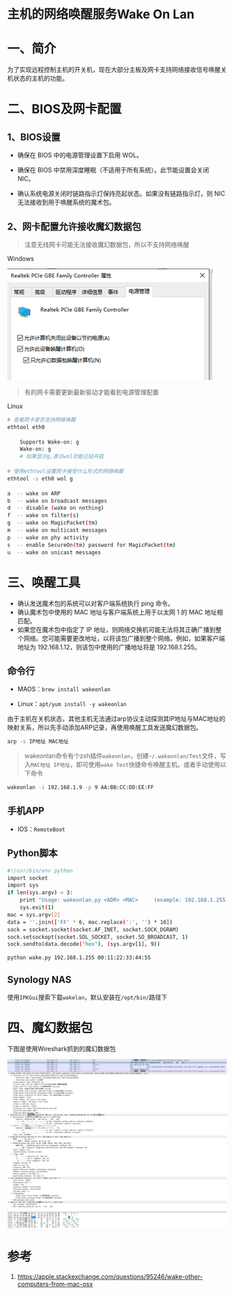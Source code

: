 # 主机的网络唤醒服务Wake On Lan

# 一、简介

为了实现远程控制主机的开关机，现在大部分主板及网卡支持网络接收信号唤醒关机状态的主机的功能。

# 二、BIOS及网卡配置

## 1、BIOS设置

- 确保在 BIOS 中的电源管理设置下启用 WOL。

- 确保在 BIOS 中禁用深度睡眠（不适用于所有系统）。此节能设置会关闭 NIC。
- 确认系统电源关闭时链路指示灯保持亮起状态。如果没有链路指示灯，则 NIC 无法接收到用于唤醒系统的魔术包。

## 2、网卡配置允许接收魔幻数据包

>  注意无线网卡可能无法接收魔幻数据包，所以不支持网络唤醒

Windows

![](../assets/windows-wakeuponlan-net-setup-1.png)

> 有的网卡需要更新最新驱动才能看到电源管理配置

Linux

```bash
# 查看网卡是否支持网络唤醒
ethtool eth0

	Supports Wake-on: g
	Wake-on: g
	# 如果显示g,表示wol功能已经开启

# 使用ethtool设置网卡接受什么形式的网络唤醒
ethtool -s eth0 wol g

a  -- wake on ARP
b  -- wake on broadcast messages
d  -- disable (wake on nothing)
f  -- wake on filter(s)
g  -- wake on MagicPacket(tm)
m  -- wake on multicast messages
p  -- wake on phy activity
s  -- enable SecureOn(tm) password for MagicPacket(tm)
u  -- wake on unicast messages
```

# 三、唤醒工具

- 确认发送魔术包的系统可以对客户端系统执行 ping 命令。
- 确认魔术包中使用的 MAC 地址与客户端系统上用于以太网 1 的 MAC 地址相匹配。
- 如果您在魔术包中指定了 IP 地址，则网络交换机可能无法将其正确广播到整个网络。您可能需要更改地址，以将该包广播到整个网络。例如，如果客户端地址为 192.168.1.12，则该包中使用的广播地址将是 192.168.1.255。

## **命令行**

- MAOS：`brew install wakeonlan`

- Linux：`apt/yum install -y wakeonlan`

由于主机在关机状态，其他主机无法通过arp协议主动探测其IP地址与MAC地址的映射关系，所以先手动添加ARP记录，再使用唤醒工具发送魔幻数据包。

```bash
arp -s IP地址 MAC地址
```

> wakeonlan命令有个zsh插件`wakeonlan`，创建`~/.wakeonlan/Test`文件，写入`MAC地址 IP地址`，即可使用`wake Test`快捷命令唤醒主机。或者手动使用以下命令

```bash
wakeonlan -i 192.168.1.9 -p 9 AA:BB:CC:DD:EE:FF
```

## **手机APP**

- IOS：`RemoteBoot`

## **Python脚本**

```bash
#!/usr/bin/env python
import socket
import sys
if len(sys.argv) < 3:
    print "Usage: wakeonlan.py <ADR> <MAC>     (example: 192.168.1.255 00:11:22:33:44:55)"
    sys.exit(1)
mac = sys.argv[2]
data = ''.join(['FF' * 6, mac.replace(':', '') * 16])
sock = socket.socket(socket.AF_INET, socket.SOCK_DGRAM)
sock.setsockopt(socket.SOL_SOCKET, socket.SO_BROADCAST, 1)
sock.sendto(data.decode("hex"), (sys.argv[1], 9))
```

```bash
python wake.py 192.168.1.255 00:11:22:33:44:55
```

## **Synology NAS**

使用`IPKGui`搜索下载`wakelan`，默认安装在`/opt/bin/`路径下







# 四、魔幻数据包

下图是使用Wireshark抓到的魔幻数据包

![](../assets/windows-wakeuponlan-netpackage.png)

# 参考

1. https://apple.stackexchange.com/questions/95246/wake-other-computers-from-mac-osx